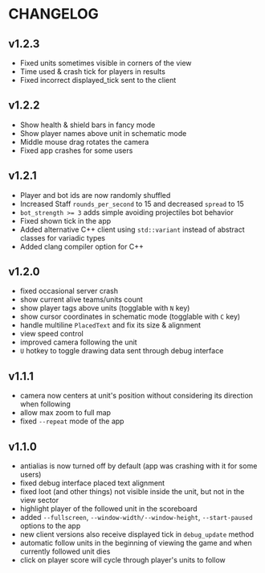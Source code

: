 # CHANGELOG

## v1.2.3

- Fixed units sometimes visible in corners of the view
- Time used & crash tick for players in results
- Fixed incorrect displayed_tick sent to the client

## v1.2.2

- Show health & shield bars in fancy mode
- Show player names above unit in schematic mode
- Middle mouse drag rotates the camera
- Fixed app crashes for some users

## v1.2.1

- Player and bot ids are now randomly shuffled
- Increased Staff `rounds_per_second` to 15 and decreased `spread` to 15
- `bot_strength >= 3` adds simple avoiding projectiles bot behavior
- Fixed shown tick in the app
- Added alternative C++ client using `std::variant` instead of abstract classes for variadic types
- Added clang compiler option for C++

## v1.2.0

- fixed occasional server crash
- show current alive teams/units count
- show player tags above units (togglable with `N` key)
- show cursor coordinates in schematic mode (togglable with `C` key)
- handle multiline `PlacedText` and fix its size & alignment
- view speed control
- improved camera following the unit
- `U` hotkey to toggle drawing data sent through debug interface

## v1.1.1

- camera now centers at unit's position without considering its direction when following
- allow max zoom to full map
- fixed `--repeat` mode of the app

## v1.1.0

- antialias is now turned off by default (app was crashing with it for some users)
- fixed debug interface placed text alignment
- fixed loot (and other things) not visible inside the unit, but not in the view sector
- highlight player of the followed unit in the scoreboard
- added `--fullscreen`, `--window-width/--window-height`, `--start-paused` options to the app
- new client versions also receive displayed tick in `debug_update` method
- automatic follow units in the beginning of viewing the game and when currently followed unit dies
- click on player score will cycle through player's units to follow
